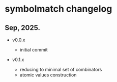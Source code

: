 # symbolmatch changelog

## Sep, 2025.

- v0.0.x
    - initial commit

- v0.1.x
    - reducing to minimal set of combinators
    - atomic values construction
